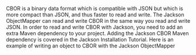 
CBOR is a binary data format which is compatible with JSON but which is more compact than JSON, and thus faster to read and write. The Jackson ObjectMapper can read and write CBOR in the same way you read and write JSON. In order to read and write CBOR with Jackson, you need to add an extra Maven dependency to your project. Adding the Jackson CBOR Maven dependency is covered in the Jackson Installation Tutorial. Here is an example of writing an object to CBOR with the Jackson ObjectMapper
